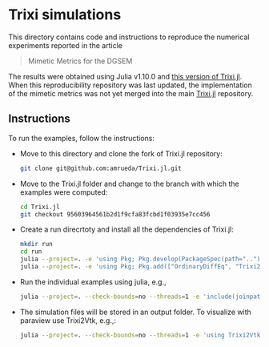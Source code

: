 # Trixi simulations

This directory contains code and instructions to reproduce the numerical
experiments reported in the article

> Mimetic Metrics for the DGSEM

The results were obtained using Julia v1.10.0 and [this version of Trixi.jl](https://github.com/amrueda/Trixi.jl/tree/95603964561b2d1f9cfa83fcbd1f03935e7cc456). When this reproducibility repository was last updated, the implementation of the mimetic metrics was not yet merged into the main [Trixi.jl](https://github.com/trixi-framework/Trixi.jl/) repository.

## Instructions

To run the examples, follow the instructions:

* Move to this directory and clone the fork of Trixi.jl repository:
  ```bash
  git clone git@github.com:amrueda/Trixi.jl.git
  ```
* Move to the Trixi.jl folder and change to the branch with which the examples were computed:
  ```bash
  cd Trixi.jl
  git checkout 95603964561b2d1f9cfa83fcbd1f03935e7cc456
  ```
* Create a run direcrtoty and install all the dependencies of Trixi.jl:
  ```bash
  mkdir run
  cd run
  julia --project=. -e 'using Pkg; Pkg.develop(PackageSpec(path=".."))' # Install local Trixi.jl clone
  julia --project=. -e 'using Pkg; Pkg.add(["OrdinaryDiffEq", "Trixi2Vtk", "Plots", "StaticArrays"])' # Install additional packages
  ```
* Run the individual examples using julia, e.g.,
  ```bash
  julia --project=. --check-bounds=no --threads=1 -e 'include(joinpath("..", "..", "tests", "elixir_advection_free_stream_mimetic_metrics.jl"))'
  ```
* The simulation files will be stored in an output folder. To visualize with paraview use Trixi2Vtk, e.g.,:
  ```bash
  julia --project=. --check-bounds=no --threads=1 -e 'using Trixi2Vtk ; trixi2vtk(joinpath("..", "..", "..", "tests", "out", "solution_0*.h5"), output_directory = joinpath("..", "..", "..", "tests", "out"))'
  ```
